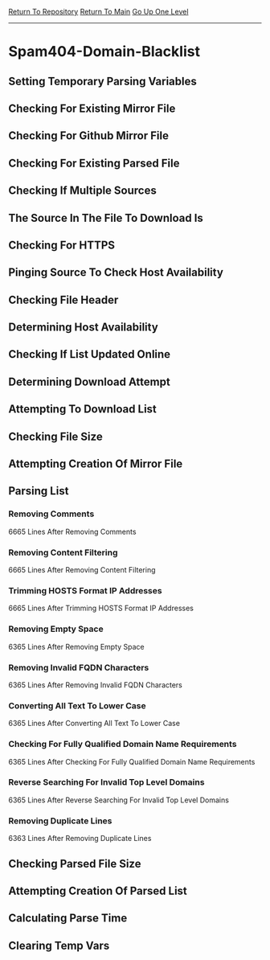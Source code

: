 [Return To Repository](https://github.com/deathbybandaid/piholeparser/)
[Return To Main](https://github.com/deathbybandaid/piholeparser/blob/master/RecentRunLogs/Mainlog.md)
[Go Up One Level](https://github.com/deathbybandaid/piholeparser/blob/master/RecentRunLogs/TopLevelScripts/30-Processing-Blacklists.md)
____________________________________
# Spam404-Domain-Blacklist
## Setting Temporary Parsing Variables
## Checking For Existing Mirror File
## Checking For Github Mirror File
## Checking For Existing Parsed File
## Checking If Multiple Sources
## The Source In The File To Download Is
## Checking For HTTPS
## Pinging Source To Check Host Availability
## Checking File Header
## Determining Host Availability
## Checking If List Updated Online
## Determining Download Attempt
## Attempting To Download List
## Checking File Size
## Attempting Creation Of Mirror File
## Parsing List
### Removing Comments
6665 Lines After Removing Comments
### Removing Content Filtering
6665 Lines After Removing Content Filtering
### Trimming HOSTS Format IP Addresses
6665 Lines After Trimming HOSTS Format IP Addresses
### Removing Empty Space
6365 Lines After Removing Empty Space
### Removing Invalid FQDN Characters
6365 Lines After Removing Invalid FQDN Characters
### Converting All Text To Lower Case
6365 Lines After Converting All Text To Lower Case
### Checking For Fully Qualified Domain Name Requirements
6365 Lines After Checking For Fully Qualified Domain Name Requirements
### Reverse Searching For Invalid Top Level Domains
6365 Lines After Reverse Searching For Invalid Top Level Domains
### Removing Duplicate Lines
6363 Lines After Removing Duplicate Lines
## Checking Parsed File Size
## Attempting Creation Of Parsed List
## Calculating Parse Time
## Clearing Temp Vars
